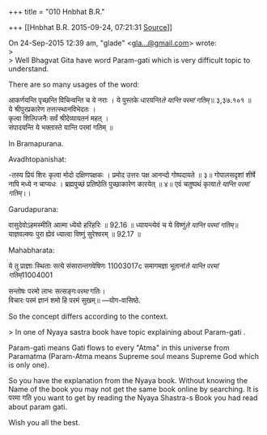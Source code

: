 +++
title = "010 Hnbhat B.R."

+++
[[Hnbhat B.R.	2015-09-24, 07:21:31 [Source](https://groups.google.com/g/samskrita/c/eoqYfZKJbpE)]]



  
On 24-Sep-2015 12:39 am, "glade" \<[gla...@gmail.com]()\> wrote:  
\>  
\> Well Bhagvat Gita have word Param-gati which is very difficult topic to understand.  
  

There are so many usages of the word:

आकर्णयन्ति पृच्छन्ति विचिन्वन्ति च ये नराः । ये पुस्तके धारयन्ति*ते यान्ति परमां गतिम्*॥ ३,३७.१०१ ॥  
ये श्रीपुरप्रकारेण तत्तत्स्थानविभेदतः ।  
कृत्वा शिल्पिजनैः सर्वं श्रीदेव्यायतनं महत् ।  
संपादयन्ति ये भक्तास्ते यान्ति परमां गतिम् ॥  
  
In Bramapurana.

Avadhtopanishat:

-तस्य प्रियं शिरः कृत्वा मोदो दक्षिणपक्षकः । प्रमोद उत्तरः पक्ष आनन्दो गोष्पदायते ॥ ३॥ गोपालसदृशां शीर्षे नापि मध्ये न चाप्यधः । ब्रह्मपुच्छं प्रतिष्ठेति पुच्छाकारेण कारयेत् ॥ ४॥ एवं चतुष्पथं कृत्वा*ते यान्ति परमां गतिम्*।।

Garudapurana:

वासुदेवोऽहमस्मीति आत्मा ध्येयो हरिहरिः ॥ 92.16 ॥ ध्यायन्त्येवं च ये विष्णुं*ते यान्ति परमां गतिम्*॥ याज्ञवल्क्यः पुरा ह्येवं ध्यात्वा विष्णुं सुरेश्वरम् ॥ 92.17 ॥

Mahabharata:

ये तु प्राज्ञाः स्थिताः सत्ये संसारान्तगवेषिणः 11003017c समागमज्ञा भूतानां*ते यान्ति परमां गतिम्*11004001  

सन्तोषः परमो लाभः सत्सङ्गः*परमा* गतिः।  
विचारः परमं ज्ञानं शमो हि परमं सुखम्॥ —योग-वासिष्ठे.

So the concept differs according to the context.  

\> In one of Nyaya sastra book have topic explaining about Param-gati .

Param-gati means Gati flows to every "Atma" in this universe from Paramatma (Param-Atma means Supreme soul means Supreme God which is only one).

So you have the explanation from the Nyaya book. Without knowing the Name of the book you may not get the same book online by searching. It is परमा गति you want to get by reading the Nyaya Shastra-s Book you had read about param gati.

Wish you all the best.


